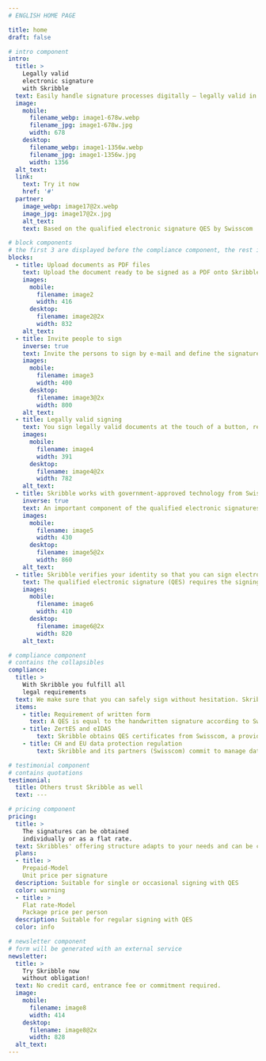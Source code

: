 ```yaml
---
# ENGLISH HOME PAGE

title: home
draft: false

# intro component
intro:
  title: >
    Legally valid
    electronic signature
    with Skribble
  text: Easily handle signature processes digitally – legally valid in accordance with Swiss & EU law.
  image:
    mobile:
      filename_webp: image1-678w.webp
      filename_jpg: image1-678w.jpg
      width: 678
    desktop:
      filename_webp: image1-1356w.webp
      filename_jpg: image1-1356w.jpg
      width: 1356
  alt_text:
  link:
    text: Try it now
    href: '#'
  partner:
    image_webp: image17@2x.webp
    image_jpg: image17@2x.jpg
    alt_text:
    text: Based on the qualified electronic signature QES by Swisscom

# block components
# the first 3 are displayed before the compliance component, the rest is displayed after it
blocks:
  - title: Upload documents as PDF files
    text: Upload the document ready to be signed as a PDF onto Skribble.
    images:
      mobile:
        filename: image2
        width: 416
      desktop:
        filename: image2@2x
        width: 832
    alt_text:
  - title: Invite people to sign
    inverse: true
    text: Invite the persons to sign by e-mail and define the signature order.
    images:
      mobile:
        filename: image3
        width: 400
      desktop:
        filename: image3@2x
        width: 800
    alt_text:
  - title: Legally valid signing
    text: You sign legally valid documents at the touch of a button, regardless of time and place.
    images:
      mobile:
        filename: image4
        width: 391
      desktop:
        filename: image4@2x
        width: 782
    alt_text:
  - title: Skribble works with government-approved technology from Swisscom
    inverse: true
    text: An important component of the qualified electronic signatures (QES) are corresponding digital certificates. Skribble obtains these from Swisscom, a government approved certification authority. Signatures created by Skribble are thus equivalent to hand-written signatures according to Swiss and EU law.
    images:
      mobile:
        filename: image5
        width: 430
      desktop:
        filename: image5@2x
        width: 860
    alt_text:
  - title: Skribble verifies your identity so that you can sign electronically in a legally compliant manner
    text: The qualified electronic signature (QES) requires the signing party to verify his or her identity. Persons who have a verified E-ID can start directly without additional measures. Otherwise, Skribble offers a suitable means of identification for every business context.
    images:
      mobile:
        filename: image6
        width: 410
      desktop:
        filename: image6@2x
        width: 820
    alt_text:

# compliance component
# contains the collapsibles
compliance:
  title: >
    With Skribble you fulfill all
    legal requirements
  text: We make sure that you can safely sign without hesitation. Skribble is compliant with the following requirements:
  items:
    - title: Requirement of written form
      text: A QES is equal to the handwritten signature according to Swiss (OR Art. 14 Para. 2 bis) and EU law (eIDAS No. 910/2014 Art. 25 Para. 2).
    - title: ZertES and eIDAS
        text: Skribble obtains QES certificates from Swisscom, a provider of trusted certificates according to ZertES and eIDAS.
    - title: CH and EU data protection regulation
        text: Skribble and its partners (Swisscom) commit to manage data in accordance with the DSG and DSGVO.

# testimonial component
# contains quotations
testimonial:
  title: Others trust Skribble as well
  text: ---

# pricing component
pricing:
  title: >
    The signatures can be obtained
    individually or as a flat rate.
  text: Skribbles' offering structure adapts to your needs and can be configured in a flexible way.
  plans:
  - title: >
    Prepaid-Model
    Unit price per signature
  description: Suitable for single or occasional signing with QES
  color: warning
  - title: >
    Flat rate-Model
    Package price per person
  description: Suitable for regular signing with QES
  color: info

# newsletter component
# form will be generated with an external service
newsletter:
  title: >  
    Try Skribble now
    without obligation!
  text: No credit card, entrance fee or commitment required.
  image:
    mobile:
      filename: image8
      width: 414
    desktop:
      filename: image8@2x
      width: 828
  alt_text:
---
```

